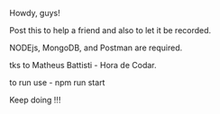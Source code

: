 Howdy, guys! 

Post this to help a friend and also to let it be recorded.

NODEjs, MongoDB, and Postman are required.

tks to Matheus Battisti - Hora de Codar.

to run  use - npm run start

Keep doing !!!

